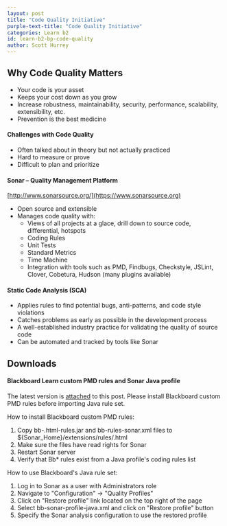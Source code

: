 ```yaml
---
layout: post
title: "Code Quality Initiative" 
purple-text-title: "Code Quality Initiative"
categories: Learn b2
id: learn-b2-bp-code-quality
author: Scott Hurrey
---
```


## Why Code Quality Matters

  * Your code is your asset
  * Keeps your cost down as you grow
  * Increase robustness, maintainability, security, performance, scalability, extensibility, etc.
  * Prevention is the best medicine

#### Challenges with Code Quality

  * Often talked about in theory but not actually practiced
  * Hard to measure or prove
  * Difficult to plan and prioritize

#### Sonar – Quality Management Platform

[http://www.sonarsource.org/](https://www.sonarsource.org)

  * Open source and extensible
  * Manages code quality with:
    * Views of all projects at a glace, drill down to source code, differential, hotspots
    * Coding Rules
    * Unit Tests
    * Standard Metrics
    * Time Machine
    * Integration with tools such as PMD, Findbugs, Checkstyle, JSLint, Clover, Cobetura, Hudson (many plugins available)

#### Static Code Analysis (SCA)

  * Applies rules to find potential bugs, anti-patterns, and code style violations
  * Catches problems as early as possible in the development process
  * A well-established industry practice for validating the quality of source code
  * Can be automated and tracked by tools like Sonar

## Downloads

#### Blackboard Learn custom PMD rules and Sonar Java profile

The latest version is [attached](/attachments/bb_sonar_01.zip) to this post. Please install
Blackboard custom PMD rules before importing Java rule set.

How to install Blackboard custom PMD rules:

  1. Copy bb-.html-rules.jar and bb-rules-sonar.xml files to ${Sonar_Home}/extensions/rules/.html
  2. Make sure the files have read rights for Sonar
  3. Restart Sonar server
  4. Verify that Bb* rules exist from a Java profile's coding rules list

How to use Blackboard's Java rule set:

  1. Log in to Sonar as a user with Administrators role
  2. Navigate to "Configuration" -> "Quality Profiles"
  3. Click on "Restore profile" link located on the top right of the page
  4. Select bb-sonar-profile-java.xml and click on "Restore profile" button
  5. Specify the Sonar analysis configuration to use the restored profile